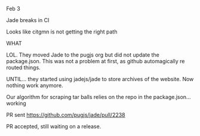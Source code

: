 Feb 3

Jade breaks in CI

Looks like citgmn is not getting the right path

WHAT

LOL. They moved Jade to the pugjs org but did not update the package.json. This was not a problem at first, as github automagically re routed things.

UNTIL... they started using jadejs/jade to store archives of the website. Now nothing work anymore.

Our algorithm for scraping tar balls relies on the repo in the package.json... working

PR sent
https://github.com/pugjs/jade/pull/2238

PR accepted, still waiting on a release.
